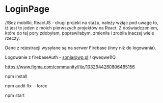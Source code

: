 # LoginPage

//Bez mobilki, ReactJS - drugi projekt na stażu, należy wziąc pod uwagę to, iż jest to jeden z moich pierwszych projektów na React. Z doświadczeniem, które do tej pory zdobyłam, poprawiłabym, zmieniła i zrobiła inaczej wiele rzeczy.

Dane z rejestracji wysyłane są na serwer Firebase (inny niż do logowania). 

Logowanie z firebaseAuth - sonia@wp.pl / qweqwe1!Q 

https://www.figma.com/community/file/1032944260806485156

npm install

npm audit fix --force

npm start
